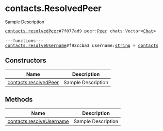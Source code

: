 # contacts.ResolvedPeer

Sample Description

<pre>
<a href="../constructor/contacts.resolvedPeer">contacts.resolvedPeer</a>#7f077ad9 peer:<a href="../type/Peer.md">Peer</a> chats:Vector&lt;<a href="../type/Chat.md">Chat</a>&gt; users:Vector&lt;<a href="../type/User.md">User</a>&gt; = <a href="../type/contacts.ResolvedPeer.md">contacts.ResolvedPeer</a>;

---functions---
<a href="../method/contacts.resolveUsername">contacts.resolveUsername</a>#f93ccba3 username:<a href="../type/string.md">string</a> = <a href="../type/contacts.ResolvedPeer.md">contacts.ResolvedPeer</a>;
</pre>

## Constructors

| Name | Description |
|------|-------------|
| [contacts.resolvedPeer](../constructor/contacts.resolvedPeer.md) | Sample Description |

## Methods

| Name | Description |
|------|-------------|
| [contacts.resolveUsername](../method/contacts.resolveUsername.md) | Sample Description |
